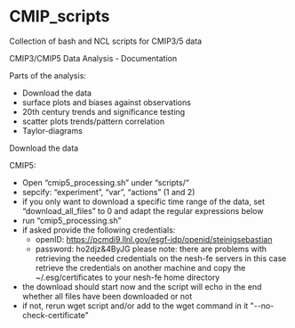 CMIP_scripts
============

Collection of bash and NCL scripts for CMIP3/5 data


CMIP3/CMIP5 Data Analysis - Documentation

Parts of the analysis:

- Download the data
- surface plots and biases against observations
- 20th century trends and significance testing
- scatter plots trends/pattern correlation
- Taylor-diagrams

Download the data

CMIP5:

- Open “cmip5_processing.sh” under “scripts/“
- sepcify: “experiment”, “var”, “actions” (1 and 2)
- if you only want to download a specific time range of the data, set “download_all_files” to 0 and adapt the regular expressions below
- run “cmip5_processing.sh”
- if asked provide the following credentials:
	- openID: https://pcmdi9.llnl.gov/esgf-idp/openid/steinigsebastian
	- password: ho2djz&4ByJG
	please note: there are problems with retrieving the needed credentials on the nesh-fe servers
				 in this case retrieve the credentials on another machine and copy the ~/.esg/certificates 
				 to your nesh-fe home directory
- the download should start now and the script will echo in the end whether all files have been downloaded or not
- if not, rerun wget script and/or add to the wget command in it "--no-check-certificate"
